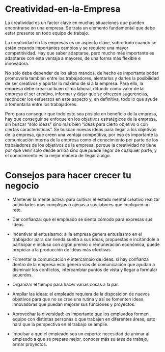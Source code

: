 # Creatividad-en-la-Empresa

La creatividad es un factor clave en muchas situaciones que pueden encontrarse en una empresa. Se trata un elemento fundamental que debe estar presente en todo equipo de trabajo.

La creatividad en las empresas es un aspecto clave, sobre todo cuando se están creando importantes cambios y se requiere una mayor competitividad. Hay que saber adaptarse, pero mucho más importante es adaptarse con esta ventaja a mayores, de una forma más flexible e innovadora.

No sólo debe depender de los altos mandos, de hecho es importante poder promoverla también entre los trabajadores, alentarlos y darles la posibilidad de ser creativos y aportar lo máximo de sí a la empresa. Para ello, la empresa debe crear un buen clima laboral, difundir como valor de la empresa el ser creativo, informar y dejar que se ofrezcan sugerencias, reconocer los esfuerzos en este aspecto y, en definitiva, todo lo que ayude a fomentarla entre los trabajadores.

Pero para conseguir que todo esto sea posible en beneficio de la empresa, hay que conseguir se enfoque en los objetivos estratégicos de la empresa, sin buscar “sólo ideas” sino más bien “ideas para cierto objetivo o con ciertas características”. Se buscan nuevas ideas para llegar a los objetivos de la empresa, que creen una ventaja competitiva, por eso es importante la comunicación interna de la empresa como el conocimiento por parte de los trabajadores de los objetivos de la empresa, porque la creatividad no tiene por qué venir sólo desde arriba sino que puede llegar de cualquier parte, y el conocimiento es la mejor manera de llegar a algo.

# Consejos para hacer crecer tu negocio

* Mantener la mente activa: para cultivar el estado mental creativo realizar actividades más complejas o ajenas a sus labores que impliquen un reto.

* Dar confianza: que el empleado se sienta cómodo para expresas sus ideas.

* Incentivar al entusiasmo: si la empresa genera entusiasmo en el trabajador para dar rienda suelta a sus ideas, propuestas e incitándole a participar e incluso con algún premio o remuneración económica, puede propiciar a la producción de ideas más efectivas.

* Fomentar la comunicación e intercambio de ideas: si hay confianza dentro de la empresa esto genera vías de comunicación que ayudan a disminuir los conflictos, intercambiar puntos de vista y llegar a formular acuerdos.

* Organizar el tiempo para hacer varias cosas a la par.

* Ampliar las ideas: el empleado requiera de la disposición de nuevos objetivos para que no se cree una rutina y así se fomenten ideas innovadoras que puedan mejorar sus funciones y proyectos.

* Aprovechar la diversidad: es importante que los empleados formen equipo con distintas personas o que trabajen en diferentes áreas, esto hará que la perspectiva en el trabajo se amplíe.

* Impulsar a que el empleado sea un experto: necesidad de animar al empleado a que se prepare mejor, conocer más su área de trabajo, armar proyectos.